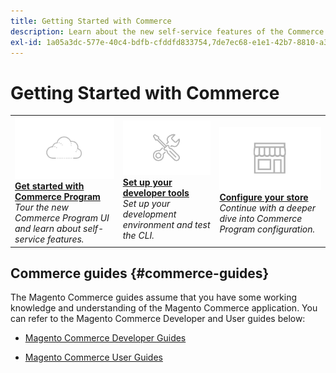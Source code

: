 ```yaml
---
title: Getting Started with Commerce
description: Learn about the new self-service features of the Commerce program UI and build and deploy a Commerce store in minutes.
exl-id: 1a05a3dc-577e-40c4-bdfb-cfddfd833754,7de7ec68-e1e1-42b7-8810-a3039bf7e992,d3c715f2-6d24-4c2f-951c-1a5bad397724
---
```

# Getting Started with Commerce

<table style="table-layout:fixed">
  <tr>
    <td>
      <a href="../getting-started/program-tour.md"><img alt="Checklist" src="../assets/card-start.png"></a>
      <div>
      <a href="../getting-started/program-tour.md"><strong>Get started with Commerce Program</strong></a>
      </div><em>Tour the new Commerce Program UI and learn about self-service features.</em><br>
    </td>
    <td>
      <a href="../user/develop/cli.md"><img alt="Tools" src="../assets/card-tool.png"></a>
      <div>
      <a href="../user/develop/cli.md"><strong>Set up your developer tools</strong></a>
      </div><em>Set up your development environment and test the CLI.</em><br>
    </td>
    <td>
      <a href="../user/commerce-management.md"><img alt="Tools" src="../assets/card-store.png"></a>
      <div>
      <a href="../user/commerce-management.md"><strong>Configure your store</strong></a>
      </div><em>Continue with a deeper dive into Commerce Program configuration.</em><br>
    </td>
  </tr>
</table>

## Commerce guides {#commerce-guides}

The Magento Commerce guides assume that you have some working knowledge and understanding of the Magento Commerce application. You can refer to the Magento Commerce Developer and User guides below:

- [Magento Commerce Developer Guides](https://devdocs.magento.com)

- [Magento Commerce User Guides](https://docs.magento.com/user-guide)
